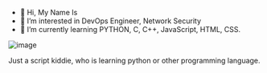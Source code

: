 - 👋 Hi, My Name Is
- 👀 I’m interested in DevOps Engineer, Network Security
- 🌱 I’m currently learning PYTHON, C, C++, JavaScript, HTML, CSS.

![image](https://user-images.githubusercontent.com/61777301/218631874-fc7f41d5-af76-45fe-96d7-fd327aefc855.png)

Just a script kiddie, who is learning python or other programming language. 
